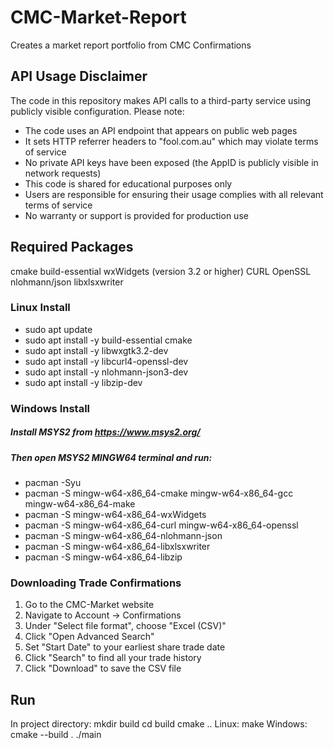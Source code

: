 # CMC-Market-Report

Creates a market report portfolio from CMC Confirmations 

## API Usage Disclaimer
The code in this repository makes API calls to a third-party service using publicly visible configuration. Please note:

- The code uses an API endpoint that appears on public web pages
- It sets HTTP referrer headers to "fool.com.au" which may violate terms of service
- No private API keys have been exposed (the AppID is publicly visible in network requests)
- This code is shared for educational purposes only
- Users are responsible for ensuring their usage complies with all relevant terms of service
- No warranty or support is provided for production use

## Required Packages
cmake
build-essential
wxWidgets (version 3.2 or higher)
CURL
OpenSSL 
nlohmann/json
libxlsxwriter

### Linux Install
- sudo apt update
- sudo apt install -y build-essential cmake
- sudo apt install -y libwxgtk3.2-dev
- sudo apt install -y libcurl4-openssl-dev
- sudo apt install -y nlohmann-json3-dev
- sudo apt install -y libzip-dev

### Windows Install
##### Install MSYS2 from https://www.msys2.org/
##### Then open MSYS2 MINGW64 terminal and run:

- pacman -Syu
- pacman -S mingw-w64-x86_64-cmake mingw-w64-x86_64-gcc mingw-w64-x86_64-make
- pacman -S mingw-w64-x86_64-wxWidgets
- pacman -S mingw-w64-x86_64-curl mingw-w64-x86_64-openssl
- pacman -S mingw-w64-x86_64-nlohmann-json
- pacman -S mingw-w64-x86_64-libxlsxwriter
- pacman -S mingw-w64-x86_64-libzip

### Downloading Trade Confirmations
1. Go to the CMC-Market website
2. Navigate to Account -> Confirmations
3. Under "Select file format", choose "Excel (CSV)"
4. Click "Open Advanced Search"
5. Set "Start Date" to your earliest share trade date
6. Click "Search" to find all your trade history
7. Click "Download" to save the CSV file

## Run
In project directory:
mkdir build
cd build
cmake ..
Linux: make
Windows: cmake --build .
./main
